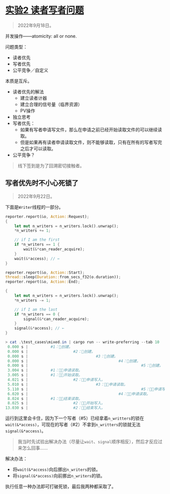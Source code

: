 # [实验2 读者写者问题](https://lexue.bit.edu.cn/mod/assign/view.php?id=365474)

> 2022年9月18日。

并发操作——atomicity: all or none.

问题类型：

- 读者优先
- 写者优先
- 公平竞争／自定义

本质是互斥。

- 读者优先的解法
  - 建立读者计器
  - 建立合理的信号量（临界资源）
  - PV操作
- 独立思考
- 写者优先：
  - 如果有写者申请写文件，那么在申请之前已经开始读取文件的可以继续读取。
  - 但是如果再有读者申请读取文件，则不能够读取，只有在所有的写者写完之后才可以读取。
- 公平竞争？

> 线下签到是为了回溯密切接触者。

## 写者优先时不小心死锁了

> 2022年9月22日。

下面是`Writer`线程的一部分。

```rust
reporter.report(&o, Action::Request);
{
    let mut n_writers = n_writers.lock().unwrap();
    *n_writers += 1;

    // if I am the first
    if *n_writers == 1 {
        wait(&*can_reader_acquire);
    }
    wait(&*access); // ←
}

reporter.report(&o, Action::Start);
thread::sleep(Duration::from_secs_f32(o.duration));
reporter.report(&o, Action::End);

{
    let mut n_writers = n_writers.lock().unwrap();
    *n_writers -= 1;

    // if I am the last
    if *n_writers == 0 {
        signal(&*can_reader_acquire);
    }
    signal(&*access); // ←
}
```

```powershell
> cat .\test_cases\mixed.in | cargo run -- write-preferring --tab 10
 0.000 s |          #1：🚀创建。
 0.000 s |                    #2：🚀创建。
 0.000 s |                              #3：🚀创建。
 0.000 s |                                        #4：🚀创建。
 0.000 s |                                                  #5：🚀创建。
 3.004 s |          #1：🔔👀申请读取。
 3.005 s |          #1：🏁👀开始读取。
 4.021 s |                    #2：🔔📝申请写入。
 5.010 s |                              #3：🔔👀申请读取。
 5.110 s |                                                  #5：🔔📝申请写入。
 6.020 s |                                        #4：🔔👀申请读取。
 8.024 s |          #1：🛑👀结束读取。
 8.025 s |                    #2：🏁📝开始写入。
13.030 s |                    #2：🛑📝结束写入。
```

运行到这里会卡住，因为下一个写者（#5）已经拿着`n_writters`的锁在`wait(&*access)`，可现在的写者（#2）不拿到`n_writters`的锁就无法`signal(&*access)`。

> 我当时先试验出解决办法（尽量让`wait`、`signal`顺序相反），然后才反应过来怎么回事……

解决办法：

- 将`wait(&*access)`向后挪出`n_writers`的锁。
- 将`signal(&*access)`向前挪出`n_writers`的锁。

执行任意一种办法即可打破死锁，最后我两种都采取了。
